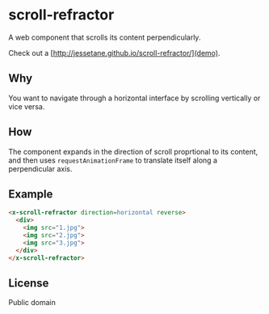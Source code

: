 # scroll-refractor
A web component that scrolls its content perpendicularly.

Check out a [http://jessetane.github.io/scroll-refractor/](demo).

## Why
You want to navigate through a horizontal interface by scrolling vertically or vice versa.

## How
The component expands in the direction of scroll proprtional to its content, and then uses `requestAnimationFrame` to translate itself along a perpendicular axis.

## Example
``` html
<x-scroll-refractor direction=horizontal reverse>
  <div>
    <img src="1.jpg">
    <img src="2.jpg">
    <img src="3.jpg">
  </div>
</x-scroll-refractor>
```

## License
Public domain
